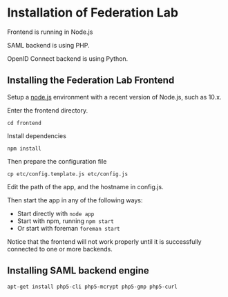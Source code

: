 # Installation of Federation Lab

Frontend is running in Node.js

SAML backend is using PHP.

OpenID Connect backend is using Python.


## Installing the Federation Lab Frontend

Setup a [node.js](http://nodejs.org) environment with a recent version of Node.js, such as 10.x.

Enter the frontend directory.

	cd frontend

Install dependencies

	npm install


Then prepare the configuration file

	cp etc/config.template.js etc/config.js

Edit the path of the app, and the hostname in config.js.

Then start the app in any of the following ways:

* Start directly with `node app`
* Start with npm, running `npm start`
* Or start with foreman `foreman start`


Notice that the frontend will not work properly until it is successfully connected to one or more backends.




## Installing SAML backend engine



	apt-get install php5-cli php5-mcrypt php5-gmp php5-curl






